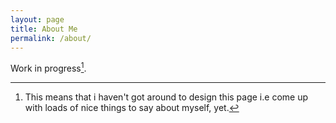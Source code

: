 ```yaml
---
layout: page
title: About Me
permalink: /about/
---
```


Work in progress[^1].



[^1]:This means that i haven't got around to design this page i.e come up with loads of nice things to say about myself, yet.

